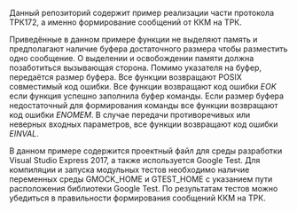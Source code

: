 Данный репозиторий содержит пример реализации части протокола ТРК172, а именно формирование сообщений от ККМ на ТРК.

Приведённые в данном примере функции не выделяют память и предполагают наличие буфера достаточного размера чтобы разместить одно сообщение. О выделении и освобождении памяти должна позаботиться вызывающая сторона. Помимо указателя на буфер, передаётся размер буфера. Все функции возвращают POSIX совместимый код ошибки. Все функции возвращают код ошибки _EOK_ если функция успешно заполнила буфер команды. Если размер буфера недостаточный для формирования команды все функции возвращают код ошибки _ENOMEM_. В случае передачи противоречивых или неверных входных параметров, все функции возвращают код ошибки _EINVAL_.

В данном примере содержится проектный файл для среды разработки Visual Studio Express 2017, а также используется Google Test. Для компиляции и запуска модульных тестов необходимо наличие переменных среды GMOCK_HOME и GTEST_HOME с указанием пути расположения библиотеки Google Test. По результатам тестов можно убедиться в правильности формирования сообщений ККМ на ТРК.


